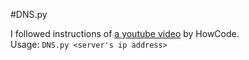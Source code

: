 
#DNS.py

I followed instructions of [a youtube video](https://www.youtube.com/watch?v=D0SLpD7JvZI) by HowCode.</br>
Usage: `DNS.py <server's ip address>`
